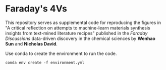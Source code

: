 # Faraday's 4Vs
This repository serves as supplemental code for reproducing the figures in "A critical reflection on attempts to machine-learn materials synthesis insights from text-mined literature recipes" published in the *Faraday Discussions* data-driven discovery in the chemical sciences by **Wenhao Sun** and **Nicholas David**.

Use conda to create the environment to run the code.

`conda env create -f environment.yml`
